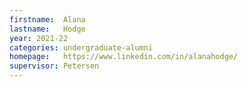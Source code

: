```yaml
---
firstname:  Alana
lastname:   Hodge
year: 2021-22
categories: undergraduate-alumni
homepage:   https://www.linkedin.com/in/alanahodge/
supervisor: Petersen
---
```

